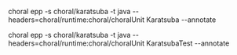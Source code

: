 choral epp -s choral/karatsuba -t java --headers=choral/runtime:choral/choralUnit Karatsuba --annotate

choral epp -s choral/karatsuba -t java --headers=choral/runtime:choral/choralUnit KaratsubaTest --annotate